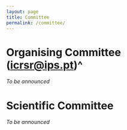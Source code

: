 ```yaml
---
layout: page
title: Committee
permalink: /committee/
---
```


# Organising Committee ([icrsr@ips.pt](mailto:icrsr@ips.pt))^
*To be announced*
<!-- - Ana de Jesus Mendes, Instituto Politécnico de Setúbal, Portugal
- Anabela Correia, Instituto Politécnico de Setúbal, Portugal
- Carlos Mata, Instituto Politécnico de Setúbal, Portugal
- João Nabais, Instituto Politécnico de Setúbal, Portugal
- Maria Catarina Paz, Instituto Politécnico de Setúbal, Portugal
- Maria Teresa Costa, Instituto Politécnico de Setúbal, Portugal (coordination)
- Nelson Carriço, Instituto Politécnico de Setúbal, Portugal (coordination)
- Nuno Teixeira, Instituto Politécnico de Setúbal, Portugal
- Pedro Albuquerque Santos, Instituto Politécnico de Lisboa, Portugal
- Pedro Pardal, Instituto Politécnico de Setúbal, Portugal
- Raquel Barreira, Instituto Politécnico de Setúbal, Portugal
- Raquel Pereira,  Instituto Politécnico de Setúbal, Portugal
- Susana Galvão, Instituto Politécnico de Setúbal, Portugal
- Telma Guerra, Instituto Politécnico de Setúbal, Portugal
- Vítor Barbosa, Instituto Politécnico de Setúbal, Portugal -->

# Scientific Committee
*To be announced*
<!-- - Ana Gabriela Gomes, Instituto Politécnico de Setúbal, Portugal
- Anabela Correia, Instituto Politécnico de Setúbal, Portugal
- Duarte Xara Brasil, Instituto Politécnico de Setúbal, Portugal
- Francisco Javier Alcalá García, Consejo Superior de Investigaciones Científicas, Spain
- Helena Martins, Instituto Politécnico de Setúbal, Portugal
- Hugo Rebelo, Instituto Politécnico de Setúbal, Portugal
- Jarmila Straková, Institute of Technology and Business in České Budějovice
- Jarosław Tomaszewski, WSB Merito University in Wroclaw, Poland
- João Cordeiro, Instituto Politécnico de Setúbal, Portugal
- Leonilde Rei, Instituto Politécnico de Setúbal, Portugal
- Liliana Pitacho, Instituto Politécnico de Setúbal, Portugal
- Luísa Carvalho, Instituto Politécnico de Setúbal, Portugal
- Marcela Castro, Instituto Politécnico de Setúbal, Portugal
- Márcia Santos, Instituto Politécnico de Setúbal, Portugal
- Marco Marques, Instituto Politécnico de Setúbal, Portugal
- Maria Catarina Paz, Instituto Politécnico de Setúbal, Portugal
- Maria Serralha, Instituto Politécnico de Setúbal, Portugal
- Maria Teresa Costa, Instituto Politécnico de Setúbal, Portugal (coordination)
- Martina Chalupová, College of Polytechnics Jihlava, Czechia
- Martinha Piteira, Instituto Politécnico de Setúbal, Portugal
- Mesbahi Zahra, St. Pölten University of Applied Sciences, Austria
- Mettina Veenstra, Saxion University of Applied Sciences, Netherlands
- Nelson Carriço, Instituto Politécnico de Setúbal, Portugal (coordination)
- Nuno Costa, Instituto Politécnico de Setúbal, Portugal
- Nuno Teixeira, Instituto Politécnico de Setúbal, Portugal  
- Paulo Silveira, Instituto Politécnico de Setúbal, Portugal
- Pedro Pardal, Instituto Politécnico de Setúbal, Portugal
- Petra Pártlová, Institute of Technology and Business in České Budějovice
- Philipp Seibert, Fulda University of Applied Sciences, Germany
- Radu Vasiu, Politehnica University of Timișoara, Romania
- Ricardo Soares, Instituto Politécnico de Setúbal, Portugal
- Rui Dias, Instituto Politécnico de Setúbal, Portugal
- Rui Duarte Neves, Instituto Politécnico de Setúbal, Portugal
- Sandra Nunes, Instituto Politécnico de Setúbal, Portugal
- Sandrina Moreira , Instituto Politécnico de Setúbal, Portugal
- Susanne Roiser, St. Pölten University of Applied Sciences, Austria
- Tiago Pinho, Instituto Politécnico de Setúbal, Portugal
- Vítor Caldeirinha, Instituto Politécnico de Setúbal, Portugal
- Vlad Mihaescu, Politehnica University of Timișoara, Romania
- Zdeněk Caha, Institute of Technology and Business in České Budějovice -->
